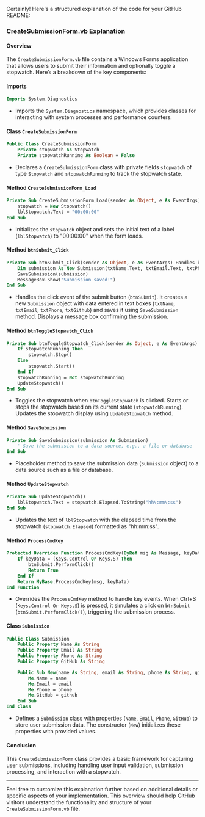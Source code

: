 Certainly! Here's a structured explanation of the code for your GitHub README:

### CreateSubmissionForm.vb Explanation

#### Overview
The `CreateSubmissionForm.vb` file contains a Windows Forms application that allows users to submit their information and optionally toggle a stopwatch. Here’s a breakdown of the key components:

#### Imports
```vb
Imports System.Diagnostics
```
- Imports the `System.Diagnostics` namespace, which provides classes for interacting with system processes and performance counters.

#### Class `CreateSubmissionForm`
```vb
Public Class CreateSubmissionForm
    Private stopwatch As Stopwatch
    Private stopwatchRunning As Boolean = False
```
- Declares a `CreateSubmissionForm` class with private fields `stopwatch` of type `Stopwatch` and `stopwatchRunning` to track the stopwatch state.

#### Method `CreateSubmissionForm_Load`
```vb
Private Sub CreateSubmissionForm_Load(sender As Object, e As EventArgs) Handles MyBase.Load
    stopwatch = New Stopwatch()
    lblStopwatch.Text = "00:00:00"
End Sub
```
- Initializes the `stopwatch` object and sets the initial text of a label (`lblStopwatch`) to "00:00:00" when the form loads.

#### Method `btnSubmit_Click`
```vb
Private Sub btnSubmit_Click(sender As Object, e As EventArgs) Handles btnSubmit.Click
    Dim submission As New Submission(txtName.Text, txtEmail.Text, txtPhone.Text, txtGithub.Text)
    SaveSubmission(submission)
    MessageBox.Show("Submission saved!")
End Sub
```
- Handles the click event of the submit button (`btnSubmit`). It creates a new `Submission` object with data entered in text boxes (`txtName`, `txtEmail`, `txtPhone`, `txtGithub`) and saves it using `SaveSubmission` method. Displays a message box confirming the submission.

#### Method `btnToggleStopwatch_Click`
```vb
Private Sub btnToggleStopwatch_Click(sender As Object, e As EventArgs) Handles btnToggleStopwatch.Click
    If stopwatchRunning Then
        stopwatch.Stop()
    Else
        stopwatch.Start()
    End If
    stopwatchRunning = Not stopwatchRunning
    UpdateStopwatch()
End Sub
```
- Toggles the stopwatch when `btnToggleStopwatch` is clicked. Starts or stops the stopwatch based on its current state (`stopwatchRunning`). Updates the stopwatch display using `UpdateStopwatch` method.

#### Method `SaveSubmission`
```vb
Private Sub SaveSubmission(submission As Submission)
    ' Save the submission to a data source, e.g., a file or database
End Sub
```
- Placeholder method to save the submission data (`Submission` object) to a data source such as a file or database.

#### Method `UpdateStopwatch`
```vb
Private Sub UpdateStopwatch()
    lblStopwatch.Text = stopwatch.Elapsed.ToString("hh\:mm\:ss")
End Sub
```
- Updates the text of `lblStopwatch` with the elapsed time from the stopwatch (`stopwatch.Elapsed`) formatted as "hh:mm:ss".

#### Method `ProcessCmdKey`
```vb
Protected Overrides Function ProcessCmdKey(ByRef msg As Message, keyData As Keys) As Boolean
    If keyData = (Keys.Control Or Keys.S) Then
        btnSubmit.PerformClick()
        Return True
    End If
    Return MyBase.ProcessCmdKey(msg, keyData)
End Function
```
- Overrides the `ProcessCmdKey` method to handle key events. When Ctrl+S (`Keys.Control Or Keys.S`) is pressed, it simulates a click on `btnSubmit` (`btnSubmit.PerformClick()`), triggering the submission process.

#### Class `Submission`
```vb
Public Class Submission
    Public Property Name As String
    Public Property Email As String
    Public Property Phone As String
    Public Property GitHub As String

    Public Sub New(name As String, email As String, phone As String, github As String)
        Me.Name = name
        Me.Email = email
        Me.Phone = phone
        Me.GitHub = github
    End Sub
End Class
```
- Defines a `Submission` class with properties (`Name`, `Email`, `Phone`, `GitHub`) to store user submission data. The constructor (`New`) initializes these properties with provided values.

#### Conclusion
This `CreateSubmissionForm` class provides a basic framework for capturing user submissions, including handling user input validation, submission processing, and interaction with a stopwatch.

---

Feel free to customize this explanation further based on additional details or specific aspects of your implementation. This overview should help GitHub visitors understand the functionality and structure of your `CreateSubmissionForm.vb` file.
